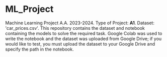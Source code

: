# ML_Project

Machine Learning Project A.A. 2023-2024.
Type of Project: **A1**.
Dataset: 'car_prices.csv'.
This repository contains the dataset and notebook containing the models to solve the required task.
Google Colab was used to write the notebook and the dataset was uploaded from Google Drive; if you would like to test, you must upload the dataset to your Google Drive and specify the path in the notebook.

